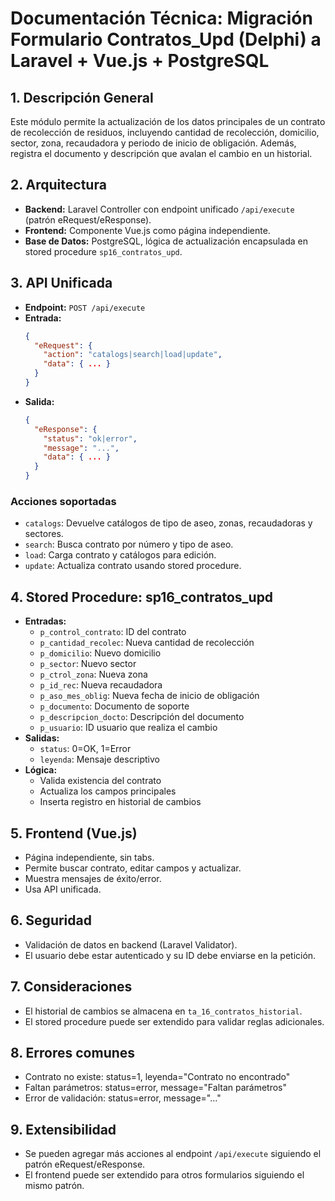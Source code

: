 # Documentación Técnica: Migración Formulario Contratos_Upd (Delphi) a Laravel + Vue.js + PostgreSQL

## 1. Descripción General
Este módulo permite la actualización de los datos principales de un contrato de recolección de residuos, incluyendo cantidad de recolección, domicilio, sector, zona, recaudadora y periodo de inicio de obligación. Además, registra el documento y descripción que avalan el cambio en un historial.

## 2. Arquitectura
- **Backend:** Laravel Controller con endpoint unificado `/api/execute` (patrón eRequest/eResponse).
- **Frontend:** Componente Vue.js como página independiente.
- **Base de Datos:** PostgreSQL, lógica de actualización encapsulada en stored procedure `sp16_contratos_upd`.

## 3. API Unificada
- **Endpoint:** `POST /api/execute`
- **Entrada:**
  ```json
  {
    "eRequest": {
      "action": "catalogs|search|load|update",
      "data": { ... }
    }
  }
  ```
- **Salida:**
  ```json
  {
    "eResponse": {
      "status": "ok|error",
      "message": "...",
      "data": { ... }
    }
  }
  ```

### Acciones soportadas
- `catalogs`: Devuelve catálogos de tipo de aseo, zonas, recaudadoras y sectores.
- `search`: Busca contrato por número y tipo de aseo.
- `load`: Carga contrato y catálogos para edición.
- `update`: Actualiza contrato usando stored procedure.

## 4. Stored Procedure: sp16_contratos_upd
- **Entradas:**
  - `p_control_contrato`: ID del contrato
  - `p_cantidad_recolec`: Nueva cantidad de recolección
  - `p_domicilio`: Nuevo domicilio
  - `p_sector`: Nuevo sector
  - `p_ctrol_zona`: Nueva zona
  - `p_id_rec`: Nueva recaudadora
  - `p_aso_mes_oblig`: Nueva fecha de inicio de obligación
  - `p_documento`: Documento de soporte
  - `p_descripcion_docto`: Descripción del documento
  - `p_usuario`: ID usuario que realiza el cambio
- **Salidas:**
  - `status`: 0=OK, 1=Error
  - `leyenda`: Mensaje descriptivo
- **Lógica:**
  - Valida existencia del contrato
  - Actualiza los campos principales
  - Inserta registro en historial de cambios

## 5. Frontend (Vue.js)
- Página independiente, sin tabs.
- Permite buscar contrato, editar campos y actualizar.
- Muestra mensajes de éxito/error.
- Usa API unificada.

## 6. Seguridad
- Validación de datos en backend (Laravel Validator).
- El usuario debe estar autenticado y su ID debe enviarse en la petición.

## 7. Consideraciones
- El historial de cambios se almacena en `ta_16_contratos_historial`.
- El stored procedure puede ser extendido para validar reglas adicionales.

## 8. Errores comunes
- Contrato no existe: status=1, leyenda="Contrato no encontrado"
- Faltan parámetros: status=error, message="Faltan parámetros"
- Error de validación: status=error, message="..."

## 9. Extensibilidad
- Se pueden agregar más acciones al endpoint `/api/execute` siguiendo el patrón eRequest/eResponse.
- El frontend puede ser extendido para otros formularios siguiendo el mismo patrón.
